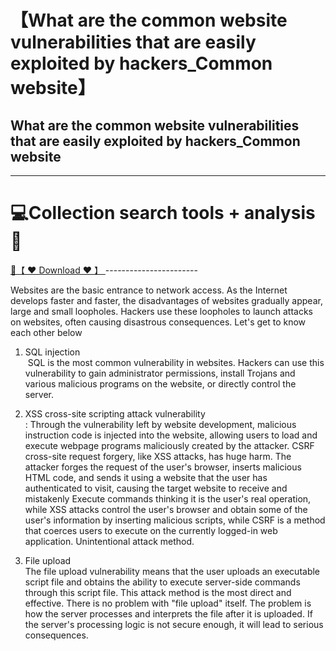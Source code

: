 # 【What are the common website vulnerabilities that are easily exploited by hackers_Common website】

## What are the common website vulnerabilities that are easily exploited by hackers_Common website


-----------------------
# 💻Collection search tools + analysis🔧

<a href="https://github.com/woodstw/woodstw.github.io/raw/main/docs/ccc/Collection search tools + analysis.rar" title="✈️@PUSHHHKKK">
   🔗【 ❤️ Download ❤️ 】
</a>
-----------------------


Websites are the basic entrance to network access. As the Internet develops faster and faster, the disadvantages of websites gradually appear, large and small loopholes. Hackers use these loopholes to launch attacks on websites, often causing disastrous consequences. Let's get to know each other below

1. SQL injection  
 SQL is the most common vulnerability in websites. Hackers can use this vulnerability to gain administrator permissions, install Trojans and various malicious programs on the website, or directly control the server.

1. XSS cross-site scripting attack vulnerability  
: Through the vulnerability left by website development, malicious instruction code is injected into the website, allowing users to load and execute webpage programs maliciously created by the attacker. CSRF cross-site request forgery, like XSS attacks, has huge harm. The attacker forges the request of the user's browser, inserts malicious HTML code, and sends it using a website that the user has authenticated to visit, causing the target website to receive and mistakenly Execute commands thinking it is the user's real operation, while XSS attacks control the user's browser and obtain some of the user's information by inserting malicious scripts, while CSRF is a method that coerces users to execute on the currently logged-in web application. Unintentional attack method.

1. File upload  
The file upload vulnerability means that the user uploads an executable script file and obtains the ability to execute server-side commands through this script file. This attack method is the most direct and effective. There is no problem with "file upload" itself. The problem is how the server processes and interprets the file after it is uploaded. If the server's processing logic is not secure enough, it will lead to serious consequences.  
